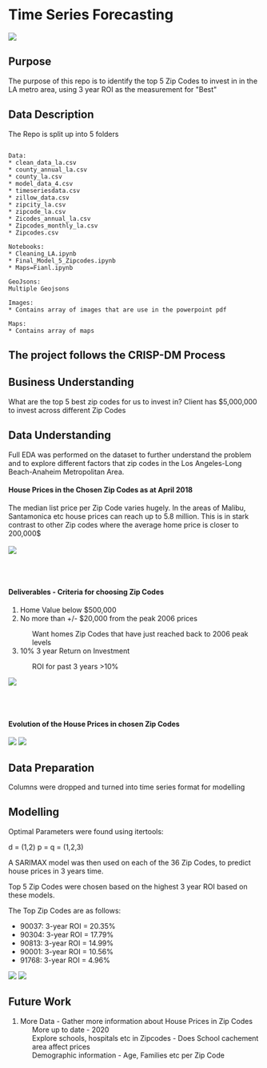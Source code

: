 # Time Series Forecasting

<img src ='/images/meme.jpg' >


<h2>Purpose</h2>
The purpose of this repo is to identify the top 5 Zip Codes to invest in in the LA metro area, using 3 year ROI as the measurement for "Best"

<h2>Data Description</h2>
The Repo is split up into 5 folders 

```

Data:
* clean_data_la.csv
* county_annual_la.csv
* county_la.csv
* model_data_4.csv
* timeseriesdata.csv
* zillow_data.csv
* zipcity_la.csv
* zipcode_la.csv
* Zicodes_annual_la.csv
* Zipcodes_monthly_la.csv
* Zipcodes.csv

Notebooks:
* Cleaning_LA.ipynb
* Final_Model_5_Zipcodes.ipynb
* Maps=Fianl.ipynb

GeoJsons:
Multiple Geojsons

Images:
* Contains array of images that are use in the powerpoint pdf

Maps:
* Contains array of maps
```

<h2> The project follows the CRISP-DM Process <h2>

<h2> Business Understanding </h2>
What are the top 5 best zip codes for us to invest in? Client has $5,000,000 to invest across different Zip Codes



<h2> Data Understanding </h2>
Full EDA was performed on the dataset to further understand the problem and to explore different factors that zip codes in the Los Angeles-Long Beach-Anaheim Metropolitan Area.

<h4>House Prices in the Chosen Zip Codes as at April 2018</h4>
The median list price per Zip Code varies hugely. In the areas of Malibu, Santamonica etc house prices can reach up to 5.8 million. This is in stark contrast to other Zip codes where the average home price is closer to 200,000$

<br>
 <br>
 <img src ='images/HousePrices.png'>

<br>  <br>
<h4>Deliverables - Criteria for choosing Zip Codes</h4>
<ol>
<li>Home Value below $500,000


<li>No more than +/- $20,000 from the peak 2006 prices</li>
 <ul> Want homes Zip Codes that have just reached back to 2006 peak levels</ul>

<li>10% 3 year Return on Investment</li>
 <ul> ROI for past 3 years >10%</ul>
</ol>

<img src ='images/ZipCodes.png'>


<br>   <br>
<h4>Evolution of the House Prices in chosen Zip Codes</h4>
<img src ='images/Evolution.png'> 
<img src ='images/hp.png'> 


<h2> Data Preparation</h2>
Columns were dropped and turned into time series format for modelling

<h2> Modelling </h2>
Optimal Parameters were found using itertools:

d = (1,2)
p = q = (1,2,3)

A SARIMAX model was then used on each of the 36 Zip Codes, to predict house prices in 3 years time.

Top 5 Zip Codes were chosen based on the highest 3 year ROI based on these models.

The Top Zip Codes are as follows:
* 90037: 3-year ROI = 20.35%
* 90304: 3-year ROI = 17.79%
* 90813: 3-year ROI = 14.99%
* 90001: 3-year ROI = 10.56%
* 91768: 3-year ROI = 4.96%

<img src ='images/model1.png'>
<img src ='images/model2.png'>


<h2>Future Work</h2>
<ol>
<li>More Data - Gather more information about House Prices in Zip Codes
    <ul> More up to date - 2020 </ul>
    <ul> Explore schools, hospitals etc in Zipcodes - Does School cachement area affect prices</ul>
    <ul> Demographic information - Age, Families etc per Zip Code</ul>
    </li>

